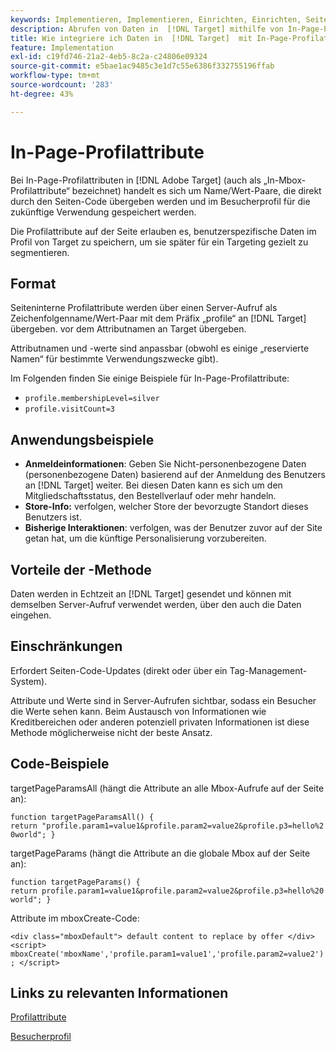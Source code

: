 ```yaml
---
keywords: Implementieren, Implementieren, Einrichten, Einrichten, Seitenparameter
description: Abrufen von Daten in  [!DNL Target] mithilfe von In-Page-Profilattributen
title: Wie integriere ich Daten in  [!DNL Target]  mit In-Page-Profilattributen?
feature: Implementation
exl-id: c19fd746-21a2-4eb5-8c2a-c24806e09324
source-git-commit: e5bae1ac9485c3e1d7c55e6386f332755196ffab
workflow-type: tm+mt
source-wordcount: '283'
ht-degree: 43%

---
```


# In-Page-Profilattribute

Bei In-Page-Profilattributen in [!DNL Adobe Target] (auch als „In-Mbox-Profilattribute“ bezeichnet) handelt es sich um Name/Wert-Paare, die direkt durch den Seiten-Code übergeben werden und im Besucherprofil für die zukünftige Verwendung gespeichert werden.

Die Profilattribute auf der Seite erlauben es, benutzerspezifische Daten im Profil von Target zu speichern, um sie später für ein Targeting gezielt zu segmentieren.

## Format

Seiteninterne Profilattribute werden über einen Server-Aufruf als Zeichenfolgenname/Wert-Paar mit dem Präfix „profile“ an [!DNL Target] übergeben. vor dem Attributnamen an Target übergeben.

Attributnamen und -werte sind anpassbar (obwohl es einige „reservierte Namen“ für bestimmte Verwendungszwecke gibt).

Im Folgenden finden Sie einige Beispiele für In-Page-Profilattribute:

* `profile.membershipLevel=silver`
* `profile.visitCount=3`

## Anwendungsbeispiele

* **Anmeldeinformationen**: Geben Sie Nicht-personenbezogene Daten (personenbezogene Daten) basierend auf der Anmeldung des Benutzers an [!DNL Target] weiter. Bei diesen Daten kann es sich um den Mitgliedschaftsstatus, den Bestellverlauf oder mehr handeln.
* **Store-Info:** verfolgen, welcher Store der bevorzugte Standort dieses Benutzers ist.
* **Bisherige Interaktionen**: verfolgen, was der Benutzer zuvor auf der Site getan hat, um die künftige Personalisierung vorzubereiten.

## Vorteile der -Methode

Daten werden in Echtzeit an [!DNL Target] gesendet und können mit demselben Server-Aufruf verwendet werden, über den auch die Daten eingehen.

## Einschränkungen

Erfordert Seiten-Code-Updates (direkt oder über ein Tag-Management-System).

Attribute und Werte sind in Server-Aufrufen sichtbar, sodass ein Besucher die Werte sehen kann. Beim Austausch von Informationen wie Kreditbereichen oder anderen potenziell privaten Informationen ist diese Methode möglicherweise nicht der beste Ansatz.

## Code-Beispiele

targetPageParamsAll (hängt die Attribute an alle Mbox-Aufrufe auf der Seite an):

`function targetPageParamsAll() { return "profile.param1=value1&profile.param2=value2&profile.p3=hello%20world"; }`

targetPageParams (hängt die Attribute an die globale Mbox auf der Seite an):

`function targetPageParams() { return profile.param1=value1&profile.param2=value2&profile.p3=hello%20world"; }`

Attribute im mboxCreate-Code:

`<div class="mboxDefault"> default content to replace by offer </div> <script> mboxCreate('mboxName','profile.param1=value1','profile.param2=value2'); </script>`

## Links zu relevanten Informationen

[Profilattribute](https://experienceleague.adobe.com/docs/target/using/audiences/visitor-profiles/profile-parameters.html)

[Besucherprofil](https://experienceleague.adobe.com/docs/target/using/audiences/create-audiences/categories-audiences/visitor-profile.html)
